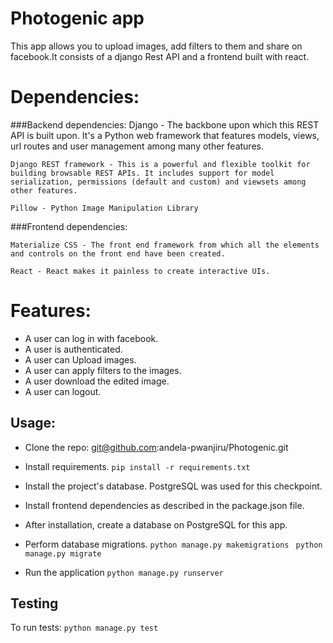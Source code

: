 # Photogenic app

  This app allows you to upload images, add filters to them and share on facebook.It consists of a django Rest API and a frontend built with react. 

# Dependencies:
###Backend dependencies:
    Django - The backbone upon which this REST API is built upon. It's a Python web framework that features models, views, url routes and user management among many other features.

    Django REST framework - This is a powerful and flexible toolkit for building browsable REST APIs. It includes support for model serialization, permissions (default and custom) and viewsets among other features.

    Pillow - Python Image Manipulation Library
###Frontend dependencies:
 
    Materialize CSS - The front end framework from which all the elements and controls on the front end have been created.

    React - React makes it painless to create interactive UIs.

# Features:
*  A user can log in with facebook.
*  A user is authenticated.
*  A user can Upload images.
*  A user can apply filters to the images.
*  A user download the edited image.
*  A user can logout.

## Usage:

* Clone the repo: git@github.com:andela-pwanjiru/Photogenic.git

* Install requirements.
 `pip install -r requirements.txt`

* Install the project's database. PostgreSQL was used for this checkpoint.

* Install frontend dependencies as described in the package.json file.
* After installation, create a database on PostgreSQL for this app.
* Perform database migrations.
    `python manage.py makemigrations `
    `python manage.py migrate `

* Run the application
 `python manage.py runserver`


## Testing
To run tests:
`python manage.py test`
